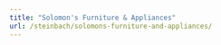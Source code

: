 ```yaml
---
title: "Solomon's Furniture & Appliances"
url: /steinbach/solomons-furniture-and-appliances/
---
```

